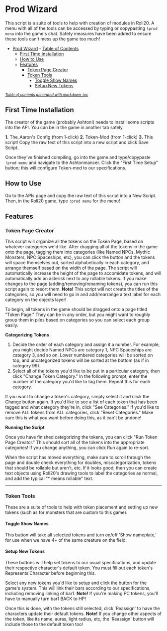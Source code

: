 # Prod Wizard
This script is a suite of tools to help with creation of modules in Roll20. A menu with all of the tools can be accessed by typing or copypasting `!prod menu` into the game's chat. Safety measures have been added to ensure these tools can't mess up the game too much!

- [Prod Wizard](#prod-wizard)
      - [Table of Contents](#table-of-contents)
  * [First Time Installation](#first-time-installation)
  * [How to Use](#how-to-use)
  * [Features](#features)
    + [Token Page Creator](#token-page-creator)
    + [Token Tools](#token-tools)
      - [Toggle Show Names](#toggle-show-names)
      - [Setup New Tokens](#setup-new-tokens)

<small><i><a href='http://ecotrust-canada.github.io/markdown-toc/'>Table of contents generated with markdown-toc</a></i></small>


## First Time Installation
The creator of the game (probably Ashton!) needs to install some scripts into the API. You can be in the game in another tab safely.

**1.** The_Aaron's Config (from 1-click)
**2.** Token-Mod (from 1-click)
**3.** This script! Copy the raw text of this script into a new script and click Save Script.

Once they've finished compiling, go into the game and type/copypaste `!prod menu` and navigate to the Ashtonmancer. Click the "First Time Setup" button; this will configure Token-mod to our specifications.

## How to Use

Go to the APIs page and copy the raw text of this script into a New Script.
Then, in the Roll20 game, type `!prod menu` for the menu!

## Features

### Token Page Creator
This script will organize all the tokens on the Token Page, based on whatever categories we'd like. After dragging all of the tokens in the game onto the page, tagging them into categories (like Named NPCs, Mythic Monsters, NPC Spaceships, etc), you can click the button and the tokens will space themselves out, sorted alphabetically in each category, and arrange themself based on the width of the page. The script will automatically increase the height of the page to accomidate tokens, and will automatically add an asterisk next to any rollable tokens. If you make changes to the page (adding/removing/renaming tokens), you can run this script again to resort them. **Note!** This script will not create the titles of the categories, so you will need to go in and add/rearrange a text label for each category on the objects layer! 

To begin, all tokens in the game should be dragged onto a page titled "Token Page." They can be in any order, but you might want to roughly group them in piles based on categories so you can select each group easily.

**Categorizing Tokens**

1. Decide the order of each category and assign it a number. For example, you might decide Named NPCs are category 1, NPC Spaceships are category 3, and so on. Lower numbered categories will be sorted on top, and uncategorized tokens will be sorted at the bottom (as if in category 99).
2. Select all of the tokens you'd like to be put in a particular category, then click "Change Token Category." In the following prompt, enter the number of the category you'd like to tag them. Repeat this for each category.

If you want to change a token's category, simply select it and click the Change button again. If you'd like to see a list of each token that has been tagged and what category they're in, click "See Categories." 
If you'd like to remove ALL tokens from ALL categories, click "Reset Categories." Make sure this is what you want before doing this, as it can't be undone! 

**Running the Script**

Once you have finished categorizing the tokens, you can click "Run Token Page Creator." This should sort all of the tokens into the appropriate categories! If you change anything, you can click Run again to re-sort. 

When the script has moved everything, make sure to scroll through the page and double check everything for doubles, miscategorization, tokens that should be rollable but aren't, etc. If it looks good, then you can create text objects using Roll20's drawing tools to label the categories as normal, and add the typical "* means rollable" text.

---
### Token Tools
These are a suite of tools to help with token placement and setting up new tokens (such as for monsters that are custom to this game).

#### Toggle Show Names
This button will take all selected tokens and turn on/off 'Show nameplate,' for use when we have 4+ of the same creature on the field.  

#### Setup New Tokens
These buttons will help set tokens to our usual specifications, and update their respective character's default token. You must fill out each token's Represents Character before beginning this.

Select any new tokens you'd like to setup and click the button for the game's system. This will link their bars according to our specifications, including removing linking of bar1. **Note!** If you're making PC tokens, you'll have to manually turn bar1 BACK to HP!

Once this is done, with the tokens still selected, click 'Reassign' to have the characters update their default tokens. **Note!** If you change other aspects of the token, like its name, auras, light radius, etc, the 'Reassign' button will include those to the default token too!
